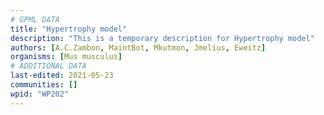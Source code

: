 ```yaml
---
# GPML DATA
title: "Hypertrophy model"
description: "This is a temporary description for Hypertrophy model"
authors: [A.C.Zambon, MaintBot, Mkutmon, Jmelius, Eweitz]
organisms: [Mus musculus]
# ADDITIONAL DATA
last-edited: 2021-05-23
communities: []
wpid: "WP202"
---
```

